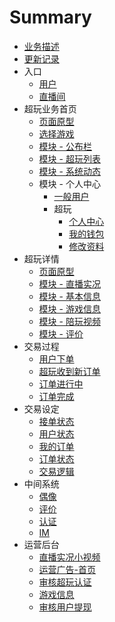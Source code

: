 # Summary

* [业务描述](readme.md)
* [更新记录](log.md)
* 入口
    * [用户](app/entrance-user.md)
    * [直播间](app/entrance-live.md)
* 超玩业务首页
    * [页面原型](app/index-xplay.md)
    * [选择游戏](app/index-changegame.md)
    * [模块 - 公布栏](app/index-banner.md)
    * [模块 - 超玩列表](app/index-xplayer-list.md)
    * [模块 - 系统动态](app/index-speaker.md)
    * 模块 - 个人中心
        * [一般用户](app/index-my-user.md)
        * 超玩
            * [个人中心](app/index-my-xplayer.md)
            * [我的钱包](app/index-my-xplayer-wallet.md)
            * [修改资料](app/xplayer-info-edit.md)
* 超玩详情
    * [页面原型](app/xplayer-info.md)
    * [模块 - 直播实况](app/xplayer-info-live.md)
    * [模块 - 基本信息](app/xplayer-info-base.md)
    * [模块 - 游戏信息](app/xplayer-info-game.md)
    * [模块 - 陪玩视频](app/xplayer-info-video.md)
    * [模块 - 评价](app/xplayer-info-evaluate.md)
* 交易过程
    * [用户下单](app/order-create.md)
    * [超玩收到新订单](app/order-new.md)
    * [订单进行中](app/im.md)
    * [订单完成](app/order-finished.md)
* 交易设定
    * [接单状态](app/order-xplayer-state.md)
    * [用户状态](app/order-user-state.md)
    * [我的订单](app/order-list.md)
    * [订单状态](app/order-state.md)
    * [交易逻辑](app/order-logic.md)
* 中间系统
    * [偶像](app/idol-list.md)
    * [评价](app/evaluate.md)
    * [认证](app/verify.md)
    * [IM](app/im-extra.md)
* 运营后台
    * [直播实况小视频](app/console-video-mini-live.md)
    * [运营广告-首页](app/console-index-ad.md)
    * [审核超玩认证](app/console-verify.md)
    * [游戏信息](app/console-gameinfo.md)
    * [审核用户提现](app/console-takeout-verify.md)

